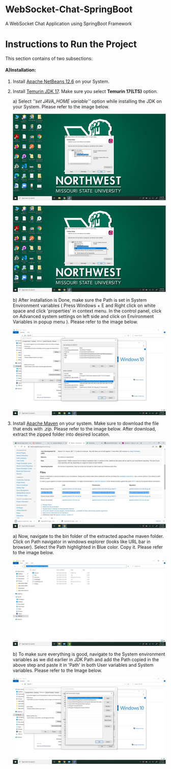 # WebSocket-Chat-SpringBoot
A WebSocket Chat Application using SpringBoot Framework

# Instructions to Run the Project

This section contains of two subsections:

#### A)Installation:
1. Install [Apache NetBeans 12.6](https://netbeans.apache.org/download/index.html) on your System.
2. Install [Temurin JDK 17](https://adoptium.net/?variant=openjdk17&jvmVariant=hotspot). Make sure you select **Temurin 17(LTS)** option.

    a) Select *''set JAVA_HOME variable''* option while installing the JDK on your System. Please refer to the image below.

    ![JDKPAth](/Images/Installation/JDKtoPath1.jpeg)

    ![JDKPathSet](/Images/Installation/JDKtoPath2.jpeg)

    b) After installation is Done, make sure the Path is set in System Environment variables ( Press Windows + E and Right click on white space and click 'properties' in context menu. In the control panel, click on Advanced system settings on left side and click on Environment Variables in popup menu ). Please refer to the image below.

    ![JDKPath3](/Images/Installation/JDKtoPATH3.jpeg)

3. Install [Apache Maven](https://maven.apache.org/download.cgi) on your system. Make sure to download the file that ends with *.zip*. Please refer to the image below. After download, extract the zipped folder into desired location.

    ![Apache Maven Download](/Images/Installation/MavenDownload.jpeg)

   a) Now, navigate to the bin folder of the extracted apache maven folder. Click on Path navigator in windows explorer (looks like URL bar in browser). Select the Path highlighted in Blue color. Copy it. Please refer to the image below.

    ![MavenPathSelection](/Images/Installation/MavenPathHighlighted.jpeg)

   b) To make sure everything is good, navigate to the System environment variables as we did earlier in JDK Path and add the Path copied in the above step and paste it in 'Path' in both User variables and System variables. Please refer to the Image below.

    ![MavenAddToPath](/Images/Installation/MAVENtoPATH.jpeg)
